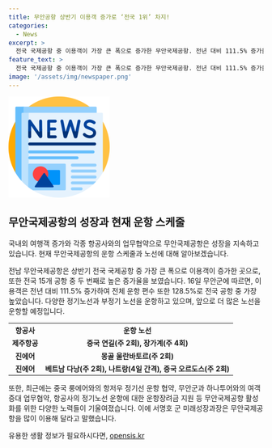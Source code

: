 ```yaml
---
title: 무안공항 상반기 이용객 증가로 ‘전국 1위’ 차지!
categories:
  - News
excerpt: >
  전국 국제공항 중 이용객이 가장 큰 폭으로 증가한 무안국제공항. 전년 대비 111.5% 증가율을 기록하며 국내외 공항 중 가장 높은 폭으로 이용객이 증가했고, 운항 편수도 128.5% 증가하며 전국 공항 중 가장 높은 수치를 보였다. 다양한 정기노선과 부정기 노선을 운항하며 활발한 활성화 노력을 통해 무안국제공항은 앞으로 더 많은 이용객을 기대하고 있다. 중국, 라오스, 몽골 등의 다양한 노선을 운항할 예정이며, 무안국제공항을 많이 이용하도록 호소하고 있다.
feature_text: >
  전국 국제공항 중 이용객이 가장 큰 폭으로 증가한 무안국제공항. 전년 대비 111.5% 증가율을 기록하며 국내외 공항 중 가장 높은 폭으로 이용객이 증가했고, 운항 편수도 128.5% 증가하며 전국 공항 중 가장 높은 수치를 보였다. 다양한 정기노선과 부정기 노선을 운항하며 활발한 활성화 노력을 통해 무안국제공항은 앞으로 더 많은 이용객을 기대하고 있다. 중국, 라오스, 몽골 등의 다양한 노선을 운항할 예정이며, 무안국제공항을 많이 이용하도록 호소하고 있다.
image: '/assets/img/newspaper.png'
---
```


<p><img src="/assets/img/newspaper.png" alt="kimp 속보" /></p>

<h2 data-ke-size="size26">무안국제공항의 성장과 현재 운항 스케줄</h2>

<p>국내외 여행객 증가와 각종 항공사와의 업무협약으로 무안국제공항은 성장을 지속하고 있습니다. 현재 무안국제공항의 운항 스케줄과 노선에 대해 알아보겠습니다.</p>

<p data-ke-size="size16">전남 무안국제공항은 상반기 전국 국제공항 중 가장 큰 폭으로 이용객이 증가한 곳으로, 또한 전국 15개 공항 중 두 번째로 높은 증가율을 보였습니다. 16일 무안군에 따르면, 이용객은 전년 대비 111.5% 증가하여 전체 운항 편수 또한 128.5%로 전국 공항 중 가장 높았습니다. 다양한 정기노선과 부정기 노선을 운항하고 있으며, 앞으로 더 많은 노선을 운항할 예정입니다. </p>

<table>
    <tr>
        <th>항공사</th>
        <th>운항 노선</th>
    </tr>
    <tr>
        <td style="text-align: center; height: 17px;"><b>제주항공</b></td>
        <td style="text-align: center; height: 17px;"><b>중국 연길(주 2회), 장가계(주 4회)</b></td>
    </tr>
    <tr>
        <td style="text-align: center; height: 17px;"><b>진에어</b></td>
        <td style="text-align: center; height: 17px;"><b>몽골 울란바토르(주 2회)</b></td>
    </tr>
    <tr>
        <td style="text-align: center; height: 17px;"><b>진에어</b></td>
        <td style="text-align: center; height: 17px;"><b>베트남 다낭(주 2회), 나트랑(4일 간격), 중국 오르도스(주 2회)</b></td>
    </tr>
</table>

<p data-ke-size="size16">또한, 최근에는 중국 룽에어와의 항저우 정기선 운항 협약, 무안군과 하나투어와의 여객증대 업무협약, 항공사의 정기노선 운항에 대한 운항장려금 지원 등 무안국제공항 활성화를 위한 다양한 노력들이 기울여졌습니다. 이에 서명호 군 미래성장과장은 무안국제공항을 많이 이용해 달라고 말했습니다.</p>
유용한 생활 정보가 필요하시다면, <a href="https://opensis.kr" rel="dofollow">opensis.kr</a>


